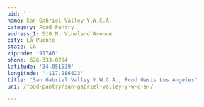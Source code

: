 ```yaml
---
uid: ''
name: San Gabriel Valley Y.W.C.A.
category: Food Pantry
address_1: 510 N. Vineland Avenue
city: La Puente
state: CA
zipcode: '91746'
phone: 626-333-0294
latitude: '34.051539'
longitude: '-117.986823'
title: 'San Gabriel Valley Y.W.C.A., Food Oasis Los Angeles'
uri: /food-pantry/san-gabriel-valley-y-w-c-a-/

---
```

